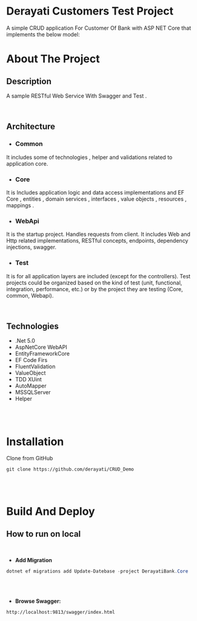 # Derayati Customers Test Project

A simple CRUD application For Customer Of Bank with ASP NET Core that implements the below model:

# About The Project

## Description
A sample RESTful Web Service With Swagger and Test .

<br/>

## Architecture
- ### Common
It includes some of technologies , helper and validations related to application core.

- ### Core
It is Includes application logic and data access implementations and EF Core , entities , domain services , interfaces , value objects , resources , mappings .

- ### WebApi
It is the startup project. Handles requests from client. It includes Web and Http related implementations, RESTful concepts, endpoints, dependency injections, swagger.

- ### Test
It is for all application layers are included (except for the controllers). Test projects could be organized based on the kind of test (unit, functional, integration, performance, etc.) or by the project they are testing (Core, common, Webapi).

<br/>

## Technologies
- .Net 5.0
- AspNetCore WebAPI
- EntityFrameworkCore
- EF Code Firs
- FluentValidation
- ValueObject
- TDD XUint
- AutoMapper
- MSSQLServer
- Helper



<br/><br/>

# Installation

Clone from GitHub
```git bash
git clone https://github.com/derayati/CRUD_Demo 
```

<br/><br/>

# Build And Deploy

## How to run on local

<br/>

- **Add Migration**
```powershell
dotnet ef migrations add Update-Datebase -project DerayatiBank.Core
```


<br/><br/>


- **Browse Swagger:**
```
http://localhost:9813/swagger/index.html
```
